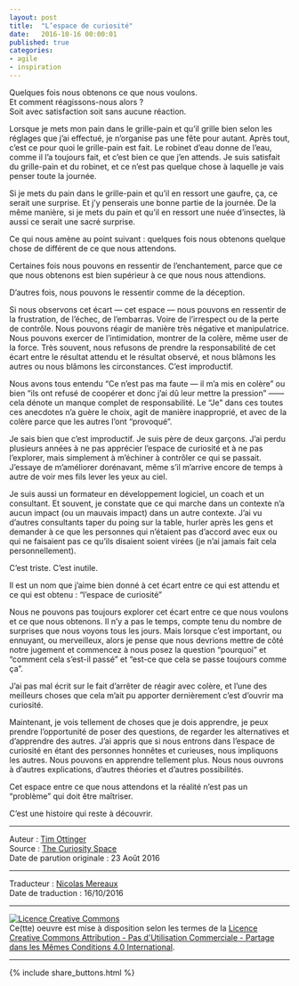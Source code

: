 ```yaml
---
layout: post
title:  "L’espace de curiosité"
date:   2016-10-16 00:00:01
published: true
categories: 
- agile
- inspiration
---
```

Quelques fois nous obtenons ce que nous voulons.  
Et comment réagissons-nous alors ?  
Soit avec satisfaction soit sans aucune réaction.

Lorsque je mets mon pain dans le grille-pain et qu’il grille bien selon les réglages que j’ai effectué, je n’organise pas une fête pour autant. Après tout, c’est ce pour quoi le grille-pain est fait. Le robinet d’eau donne de l’eau, comme il l’a toujours fait, et c’est bien ce que j’en attends. Je suis satisfait du grille-pain et du robinet, et ce n’est pas quelque chose à laquelle je vais penser toute la journée.

Si je mets du pain dans le grille-pain et qu’il en ressort une gaufre, ça, ce serait une surprise. Et j’y penserais une bonne partie de la journée. De la même manière, si je mets du pain et qu’il en ressort une nuée d’insectes, là aussi ce serait une sacré surprise.

Ce qui nous amène au point suivant : quelques fois nous obtenons quelque chose de différent de ce que nous attendons.

Certaines fois nous pouvons en ressentir de l’enchantement, parce que ce que nous obtenons est bien supérieur à ce que nous nous attendions.

D’autres fois, nous pouvons le ressentir comme de la déception.

Si nous observons cet écart — cet espace — nous pouvons en ressentir de la frustration, de l’échec, de l’embarras. Voire de l’irrespect ou de la perte de contrôle. Nous pouvons réagir de manière très négative et manipulatrice. Nous pouvons exercer de l’intimidation, montrer de la colère, même user de la force. Très souvent, nous refusons de prendre la responsabilité de cet écart entre le résultat attendu et le résultat observé, et nous blâmons les autres ou nous blâmons les circonstances. C’est improductif. 

Nous avons tous entendu “Ce n’est pas ma faute — il m’a mis en colère” ou bien “ils ont refusé de coopérer et donc j’ai dû leur mettre la pression” —— cela dénote un manque complet de responsabilité. Le “Je” dans ces toutes ces anecdotes n’a guère le choix, agit de manière inapproprié, et avec de la colère parce que les autres l’ont “provoqué”.

Je sais bien que c’est improductif. Je suis père de deux garçons. J’ai perdu plusieurs années à ne pas apprécier l’espace de curiosité et à ne pas l’explorer, mais simplement à m’échiner à contrôler ce qui se passait. J’essaye de m’améliorer dorénavant, même s’il m’arrive encore de temps à autre de voir mes fils lever les yeux au ciel.

Je suis aussi un formateur en développement logiciel, un coach et un consultant. Et souvent, je constate que ce qui marche dans un contexte n’a aucun impact (ou un mauvais impact) dans un autre contexte. J’ai vu d’autres consultants taper du poing sur la table, hurler après les gens et demander à ce que les personnes qui n’étaient pas d’accord avec eux ou qui ne faisaient pas ce qu’ils disaient soient virées (je n’ai jamais fait cela personnellement).

C’est triste. C’est inutile.

Il est un nom que j’aime bien donné à cet écart entre ce qui est attendu et ce qui est obtenu : “l’espace de curiosité”

Nous ne pouvons pas toujours explorer cet écart entre ce que nous voulons et ce que nous obtenons.  Il n’y a pas le temps, compte tenu du nombre de surprises que nous voyons tous les jours. Mais lorsque c’est important, ou ennuyant, ou merveilleux, alors je pense que nous devrions mettre de côté notre jugement et commencez à nous posez la question “pourquoi” et “comment cela s’est-il passé” et “est-ce que cela se passe toujours comme ça”.

J’ai pas mal écrit sur le fait d’arrêter de réagir avec colère, et l’une des meilleurs choses que cela m’ait pu apporter dernièrement c’est d’ouvrir ma curiosité.

Maintenant, je vois tellement de choses que je dois apprendre, je peux prendre l’opportunité de poser des questions, de regarder les alternatives et d’apprendre des autres. J’ai appris que si nous entrons dans l’espace de curiosité en étant des personnes honnêtes et curieuses, nous impliquons les autres. Nous pouvons en apprendre tellement plus. Nous nous ouvrons à d’autres explications, d’autres théories et d’autres possibilités.

Cet espace entre ce que nous attendons et la réalité n’est pas un “problème” qui doit être maîtriser.

C’est une histoire qui reste à découvrir.


---  
Auteur : [Tim Ottinger](https://plus.google.com/+TimOttinger)  
Source : [The Curiosity Space](http://agileotter.blogspot.fr/2016/08/the-curiosity-space.html)  
Date de parution originale : 23 Août 2016  

---
Traducteur : [Nicolas Mereaux](http://www.les-traducteurs-agiles.org/traducteurs/)  
Date de traduction : 16/10/2016  

---

<a rel="license" href="http://creativecommons.org/licenses/by-nc-sa/4.0/"><img alt="Licence Creative Commons" style="border-width:0" src="http://i.creativecommons.org/l/by-nc-sa/4.0/88x31.png" /></a><br />Ce(tte) oeuvre est mise à disposition selon les termes de la <a rel="license" href="http://creativecommons.org/licenses/by-nc-sa/4.0/">Licence Creative Commons Attribution - Pas d'Utilisation Commerciale - Partage dans les Mêmes Conditions 4.0 International</a>.

---

{% include share_buttons.html %}

 

